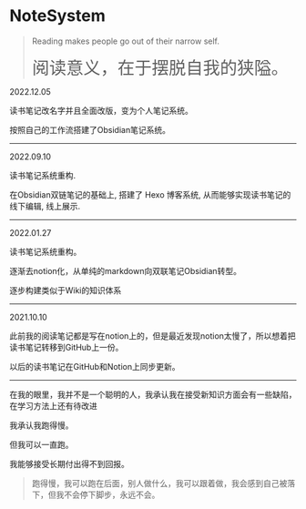 # NoteSystem

>Reading makes people go out of their narrow self.
>
><span style="font-size:30px; font-weight:200">阅读意义，在于摆脱自我的狭隘。</span>

2022.12.05

读书笔记改名字并且全面改版，变为个人笔记系统。

按照自己的工作流搭建了Obsidian笔记系统。

---

2022.09.10

读书笔记系统重构.

在Obsidian双链笔记的基础上, 搭建了 Hexo 博客系统, 从而能够实现读书笔记的线下编辑, 线上展示.

---

2022.01.27

读书笔记系统重构。

逐渐去notion化，从单纯的markdown向双联笔记Obsidian转型。

逐步构建类似于Wiki的知识体系

---

2021.10.10

此前我的阅读笔记都是写在notion上的，但是最近发现notion太慢了，所以想着把读书笔记转移到GitHub上一份。

以后的读书笔记在GitHub和Notion上同步更新。

---

在我的眼里，我并不是一个聪明的人，我承认我在接受新知识方面会有一些缺陷，在学习方法上还有待改进

我承认我跑得慢。

但我可以一直跑。

我能够接受长期付出得不到回报。



> 跑得慢，我可以跑在后面，别人做什么，我可以跟着做，我会感到自己被落下，但我不会停下脚步，永远不会。





